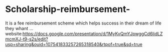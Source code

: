 # Scholarship-reimbursement-
It is a fee reimbursement scheme which helps success in their dream of life they whant ...
website:https://docs.google.com/presentation/d/1MyKvQmYJpwggCd6lidLZmcmXJ-t9-s2s/edit?usp=sharing&ouid=107541833257265318540&rtpof=true&sd=true
